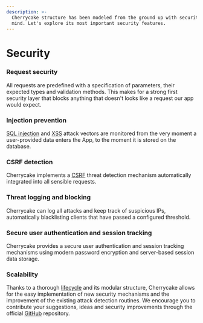 ```yaml
---
description: >-
  Cherrycake structure has been modeled from the ground up with security in
  mind. Let's explore its most important security features.
---
```


# Security

### Request security

All requests are predefined with a specification of parameters, their expected types and validation methods. This makes for a strong first security layer that blocks anything that doesn't looks like a request our app would expect.

### Injection prevention

[SQL injection](https://en.wikipedia.org/wiki/SQL_injection) and [XSS](https://en.wikipedia.org/wiki/Cross-site_scripting) attack vectors are monitored from the very moment a user-provided data enters the App, to the moment it is stored on the database.

### CSRF detection

Cherrycake implements a [CSRF](https://en.wikipedia.org/wiki/Cross-site_request_forgery) threat detection mechanism automatically integrated into all sensible requests.

### Threat logging and blocking

Cherrycake can log all attacks and keep track of suspicious IPs, automatically blacklisting clients that have passed a configured threshold.

### Secure user authentication and session tracking

Cherrycake provides a secure user authentication and session tracking mechanisms using modern password encryption and server-based session data storage.

### Scalability

Thanks to a thorough [lifecycle](lifecycle/) and its modular structure, Cherrycake allows for the easy implementation of new security mechanisms and the improvement of the existing attack detection routines. We encourage you to contribute your suggestions, ideas and security improvements through the official [GitHub](https://github.com/tin-cat/cherrycake-engine) repository.


